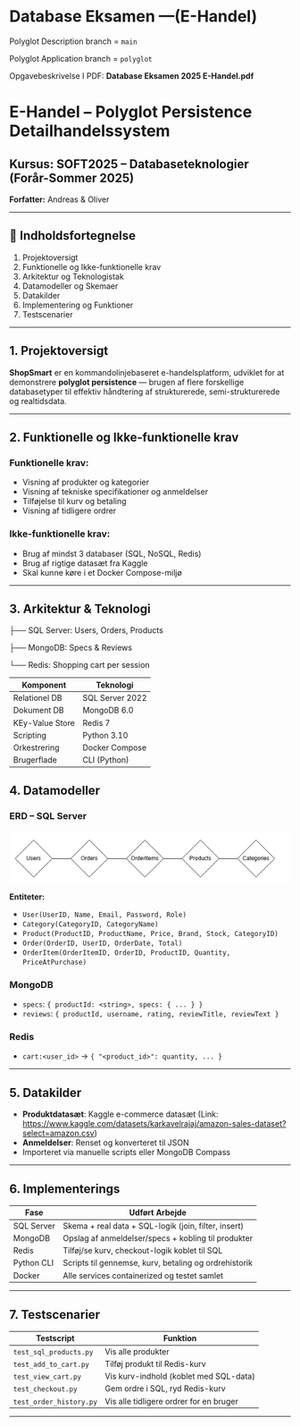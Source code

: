 # Database Eksamen —(E-Handel)
Polyglot Description branch = `main`

Polyglot Application branch = `polyglot`

Opgavebeskrivelse I PDF: **Database Eksamen 2025 E-Handel.pdf**


# E-Handel – Polyglot Persistence Detailhandelssystem

## Kursus: SOFT2025 – Databaseteknologier (Forår-Sommer 2025)
**Forfatter:** Andreas & Oliver

---

## 📖 Indholdsfortegnelse

1. Projektoversigt  
2. Funktionelle og Ikke-funktionelle krav  
3. Arkitektur og Teknologistak  
4. Datamodeller og Skemaer  
5. Datakilder  
6. Implementering og Funktioner  
7. Testscenarier  

---

## 1. Projektoversigt

**ShopSmart** er en kommandolinjebaseret e-handelsplatform, udviklet for at demonstrere **polyglot persistence** — brugen af flere forskellige databasetyper til effektiv håndtering af strukturerede, semi-strukturerede og realtidsdata.

---

## 2. Funktionelle og Ikke-funktionelle krav

### Funktionelle krav:
- Visning af produkter og kategorier  
- Visning af tekniske specifikationer og anmeldelser  
- Tilføjelse til kurv og betaling  
- Visning af tidligere ordrer  

### Ikke-funktionelle krav:
- Brug af mindst 3 databaser (SQL, NoSQL, Redis)  
- Brug af rigtige datasæt fra Kaggle  
- Skal kunne køre i et Docker Compose-miljø

---

## 3. Arkitektur & Teknologi
├── SQL Server: Users, Orders, Products

├── MongoDB: Specs & Reviews

└── Redis: Shopping cart per session


| Komponent         | Teknologi           |
|-------------------|---------------------|
| Relationel DB     | SQL Server 2022     |
| Dokument DB       | MongoDB 6.0         |
| KEy-Value Store   | Redis 7             |
| Scripting         | Python 3.10         |
| Orkestrering      | Docker Compose      |
| Brugerflade       | CLI (Python)        |


## 4. Datamodeller

### ERD – SQL Server

![ERD](./images/image.png)

**Entiteter:**
- `User(UserID, Name, Email, Password, Role)`
- `Category(CategoryID, CategoryName)`
- `Product(ProductID, ProductName, Price, Brand, Stock, CategoryID)`
- `Order(OrderID, UserID, OrderDate, Total)`
- `OrderItem(OrderItemID, OrderID, ProductID, Quantity, PriceAtPurchase)`

### MongoDB
- `specs`: `{ productId: <string>, specs: { ... } }`
- `reviews`: `{ productId, username, rating, reviewTitle, reviewText }`

### Redis
- `cart:<user_id>` → `{ "<product_id>": quantity, ... }`

---

## 5. Datakilder

- **Produktdatasæt**: Kaggle e-commerce datasæt (Link: https://www.kaggle.com/datasets/karkavelrajaj/amazon-sales-dataset?select=amazon.csv)
- **Anmeldelser**: Renset og konverteret til JSON  
- Importeret via manuelle scripts eller MongoDB Compass

---

## 6. Implementerings

| Fase         | Udført Arbejde                                            |
|--------------|------------------------------------------------------------|
| SQL Server   | Skema + real data + SQL-logik (join, filter, insert)       |
| MongoDB      | Opslag af anmeldelser/specs + kobling til produkter        |
| Redis        | Tilføj/se kurv, checkout-logik koblet til SQL              |
| Python CLI   | Scripts til gennemse, kurv, betaling og ordrehistorik      |
| Docker       | Alle services containerized og testet samlet               |

---

## 7. Testscenarier

| Testscript                | Funktion                                    |
|---------------------------|---------------------------------------------|
| `test_sql_products.py`    | Vis alle produkter                          |
| `test_add_to_cart.py`     | Tilføj produkt til Redis-kurv               |
| `test_view_cart.py`       | Vis kurv-indhold (koblet med SQL-data)      |
| `test_checkout.py`        | Gem ordre i SQL, ryd Redis-kurv             |
| `test_order_history.py`   | Vis alle tidligere ordrer for en bruger     |

---
